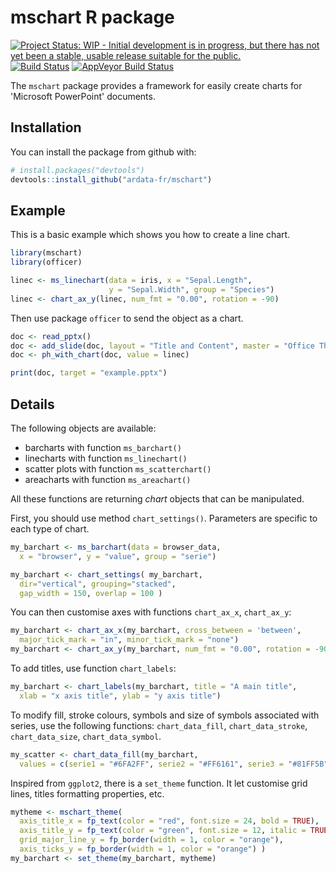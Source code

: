 mschart R package
================

<!-- README.md is generated from README.Rmd. Please edit that file -->
[![Project Status: WIP - Initial development is in progress, but there has not yet been a stable, usable release suitable for the public.](http://www.repostatus.org/badges/latest/wip.svg)](http://www.repostatus.org/#wip) [![Build Status](https://travis-ci.org/ardata-fr/mschart.svg?branch=master)](https://travis-ci.org/ardata-fr/mschart) [![AppVeyor Build Status](https://ci.appveyor.com/api/projects/status/github/ardata-fr/mschart?branch=master&svg=true)](https://ci.appveyor.com/project/ardata-fr/mschart)

The `mschart` package provides a framework for easily create charts for 'Microsoft PowerPoint' documents.

Installation
------------

You can install the package from github with:

``` r
# install.packages("devtools")
devtools::install_github("ardata-fr/mschart")
```

Example
-------

This is a basic example which shows you how to create a line chart.

``` r
library(mschart)
library(officer)

linec <- ms_linechart(data = iris, x = "Sepal.Length",
                      y = "Sepal.Width", group = "Species")
linec <- chart_ax_y(linec, num_fmt = "0.00", rotation = -90)
```

Then use package `officer` to send the object as a chart.

``` r
doc <- read_pptx()
doc <- add_slide(doc, layout = "Title and Content", master = "Office Theme")
doc <- ph_with_chart(doc, value = linec)

print(doc, target = "example.pptx")
```

Details
-------

The following objects are available:

-   barcharts with function `ms_barchart()`
-   linecharts with function `ms_linechart()`
-   scatter plots with function `ms_scatterchart()`
-   areacharts with function `ms_areachart()`

All these functions are returning *chart* objects that can be manipulated.

First, you should use method `chart_settings()`. Parameters are specific to each type of chart.

``` r
my_barchart <- ms_barchart(data = browser_data, 
  x = "browser", y = "value", group = "serie")

my_barchart <- chart_settings( my_barchart, 
  dir="vertical", grouping="stacked",
  gap_width = 150, overlap = 100 )
```

You can then customise axes with functions `chart_ax_x`, `chart_ax_y`:

``` r
my_barchart <- chart_ax_x(my_barchart, cross_between = 'between', 
  major_tick_mark = "in", minor_tick_mark = "none")
my_barchart <- chart_ax_y(my_barchart, num_fmt = "0.00", rotation = -90)
```

To add titles, use function `chart_labels`:

``` r
my_barchart <- chart_labels(my_barchart, title = "A main title", 
  xlab = "x axis title", ylab = "y axis title")
```

To modify fill, stroke colours, symbols and size of symbols associated with series, use the following functions: `chart_data_fill`, `chart_data_stroke`, `chart_data_size`, `chart_data_symbol`.

``` r
my_scatter <- chart_data_fill(my_barchart,
  values = c(serie1 = "#6FA2FF", serie2 = "#FF6161", serie3 = "#81FF5B") )
```

Inspired from `ggplot2`, there is a `set_theme` function. It let customise grid lines, titles formatting properties, etc.

``` r
mytheme <- mschart_theme(
  axis_title_x = fp_text(color = "red", font.size = 24, bold = TRUE),
  axis_title_y = fp_text(color = "green", font.size = 12, italic = TRUE),
  grid_major_line_y = fp_border(width = 1, color = "orange"),
  axis_ticks_y = fp_border(width = 1, color = "orange") )
my_barchart <- set_theme(my_barchart, mytheme)
```
